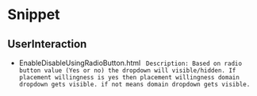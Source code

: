 # Snippet

## UserInteraction
   * EnableDisableUsingRadioButton.html
     ``` Description: Based on radio button value (Yes or no) the dropdown will visible/hidden. If placement willingness is yes then placement willingness domain dropdown gets visible. if not means domain dropdown gets visible.```
